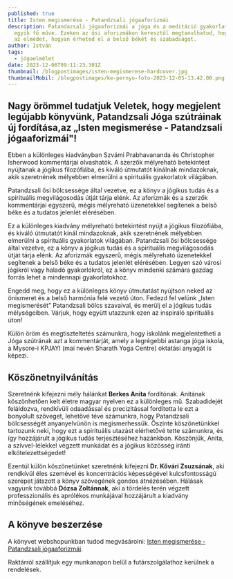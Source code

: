 ```yaml
---
published: true
title: Isten megismerése - Patandzsali jógaaforizmái
description: Patandazsali jógaaforizmái a jóga és a meditáció gyakorlatának
  egyik fő műve. Ezeken az ősi aforizmákon keresztűl megtanulhatod, hogyan urald
  az elmédet, hogyan érheted el a belső békét és szabadságot.
author: István
tags:
  - jógaelmélet
date: 2023-12-06T09:11:23.301Z
thumbnail: /blogpostimages/isten-megismerese-hardcover.jpg
thumbnailMobil: /blogpostimages/ke-pernyo-foto-2023-12-05-13.42.00.png
---
```

## Nagy örömmel tudatjuk Veletek, hogy megjelent legújabb könyvünk, Patandzsali Jóga szútráinak új fordítása,az „Isten megismerése - Patandzsali jógaaforizmái"!  

Ebben  a különleges kiadványban Szvámi Prabhavananda és Christopher Isherwood kommentárjai olvashatók. A szerzők mélyreható betekintést nyújtanak a jógikus filozófiába, és kiváló útmutatót kínálnak mindazoknak, akik
szeretnének mélyebben elmerülni a spirituális gyakorlatok világában.

Patandzsali ősi bölcsessége által vezetve, ez a könyv a jógikus tudás és a spirituális megvilágosodás útját tárja elénk. Az aforizmák  és a szerzők kommentárjai  egyszerű, mégis mélyreható üzenetekkel segítenek a belső béke és a tudatos jelenlét elérésében.

Ez a különleges kiadvány mélyreható betekintést nyújt a jógikus filozófiába, és kiváló útmutatót kínál mindazoknak, akik szeretnének mélyebben elmerülni a spirituális gyakorlatok világában.
Patandzsali ősi bölcsessége által vezetve, ez a könyv a jógikus tudás és a spirituális megvilágosodás útját tárja elénk. Az aforizmák egyszerű, mégis mélyreható üzenetekkel segítenek a belső béke és a tudatos jelenlét elérésében.
Legyen szó városi jógikról vagy haladó gyakorlókról, ez a könyv mindenki számára gazdag forrás lehet a mindennapi gyakorlatokhoz.  

Engedd meg, hogy ez a különleges könyv útmutatást nyújtson neked az önismeret és a belső harmónia felé vezető úton.
Fedezd  fel velünk „Isten megismerését” Patandzsali bölcs szavaival, és  merülj el a jógikus tudás mélységeiben. Várjuk, hogy együtt utazzunk ezen az inspiráló spirituális úton!

Külön öröm és megtiszteltetés számunkra, hogy iskolánk megjelentetheti a Jóga szútrának azt a kommentárját, amely a legrégebbi astanga jóga iskola, a Mysore-i KPJAYI (mai nevén Sharath Yoga Centre) oktatási anyagát is képezi.

## Köszönetnyilvánítás

Szeretnénk kifejezni mély hálánkat **Berkes Anita** fordítónak. Anitának köszönhetően kelt életre magyar nyelven ez a különleges mű. Szabadidejét feláldozva, rendkívüli odaadással és precizitással fordította le ezt a bonyolult szöveget, lehetővé téve számunkra, hogy Patandzsali bölcsességét anyanyelvünön is megismerhessük. Őszinte köszönetünkkel tartozunk neki, hogy ezt a spirituális utazást elérhetővé tette számunkra, és így hozzájárult a jógikus tudás terjesztéséhez hazánkban. Köszönjük, Anita, a szívvel-lélekkel végzett munkádat és a jógikus közösség iránti elkötelezettségedet!

Ezentúl külön köszönetünket szeretnénk kifejezni **Dr. Kővári Zsuzsának**, aki rendkívül éles szemével és koncentrációs képességével kulcsfontosságú szerepet játszott a könyv szövegének gondos átnézésében. Hálásak vagyunk továbbá **Dózsa Zoltánnak**, aki a tördelés terén végzett professzionális és aprólékos munkájával hozzájárult a kiadvány minőségének emeléséhez.

## A könyve beszerzése

A könyvet webshopunkban tudod megvásárolni: [Isten megismerése - Patandzsali jógaaforizmái](https://shop.bandha.works/products/isten-megismerese-patandzsali-jogaaforizmai). 

Raktárról szállítjuk egy munkanapon belűl a futárszolgálathoz kerülnek a rendelések. 

